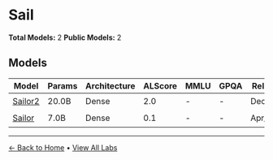 # Sail

**Total Models:** 2
**Public Models:** 2

## Models

| Model | Params | Architecture | ALScore | MMLU | GPQA | Released | Status |
|-------|--------|--------------|---------|------|------|----------|--------|
| [Sailor2](../models/sail/sailor2.md) | 20.0B | Dense | 2.0 | - | - | Dec/2024 | 🟢 |
| [Sailor](../models/sail/sailor.md) | 7.0B | Dense | 0.1 | - | - | Apr/2024 | 🟢 |

---

[← Back to Home](../README.md) • [View All Labs](../labs/)
